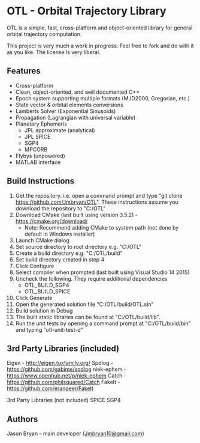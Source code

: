 OTL - Orbital Trajectory Library
================================

OTL is a simple, fast, cross-platform and object-oriented library for general orbital trajectory computation.

This project is very much a work in progress. Feel free to fork and do with it as you like. The license is very liberal.

Features
--------
- Cross-platform
- Clean, object-oriented, and well documented C++
- Epoch system supporting multiple formats (MJD2000, Gregorian, etc.)
- State vector & orbital elements conversions
- Lamberts Solver (Exponential Sinusoids)
- Propagation (Lagrangian with universal variable)
- Planetary Ephemeris
   - JPL approximate (analytical)
   - JPL SPICE
   - SGP4
   - MPCORB
 - Flybys (unpowered)
 - MATLAB interface

Build Instructions
------------------
1. Get the repository. i.e. open a command prompt and type "git clone https://github.com/Jmbryan/OTL". These instructions assume you download the repository to "C:/OTL"
2. Download CMake (last built using version 3.5.2) - https://cmake.org/download/
    - Note: Recommend adding CMake to system path (not done by default in Windows installer)
3. Launch CMake dialog
4. Set source directory to root directory e.g. "C:/OTL"
5. Create a build directory e.g. "C:/OTL/build"
6. Set build directory created in step 4
7. Click Configure
8. Select compiler when prompted (last built using Visual Studio 14 2015)
9. Uncheck the following. They require additional dependencies
      - OTL_BUILD_SGP4
      - OTL_BUILD_SPICE
10. Click Generate
11. Open the generated solution file "C:/OTL/build/OTL.sln"
12. Build solution in Debug
13. The built static libraries can be found at "C:/OTL/build/lib".
14. Run the unit tests by opening a command prompt at "C:/OTL/build/bin" and typing "otl-unit-test-d"

3rd Party Libraries (included)
-------------------
Eigen - http://eigen.tuxfamily.org/
Spdlog - https://github.com/gabime/spdlog
niek-ephem - https://www.openhub.net/p/niek-ephem
Catch - https://github.com/philsquared/Catch
FakeIt - https://github.com/eranpeer/FakeIt

3rd Party Libraries (not included)
SPICE
SGP4

Authors
-------
Jason Bryan - main developer (Jmbryan10@gmail.com)
